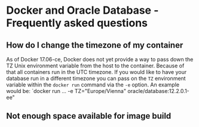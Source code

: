 # Docker and Oracle Database - Frequently asked questions

## How do I change the timezone of my container
As of Docker 17.06-ce, Docker does not yet provide a way to pass down the TZ Unix environment variable from the host to the container. Because of that all containers run in the UTC timezone. If you would like to have your database run in a different timezone you can pass on the `TZ` environment variable within the `docker run` command via the `-e` option. An example would be: `docker run ... -e TZ="Europe/Vienna" oracle/database:12.2.0.1-ee"

## Not enough space available for image build

